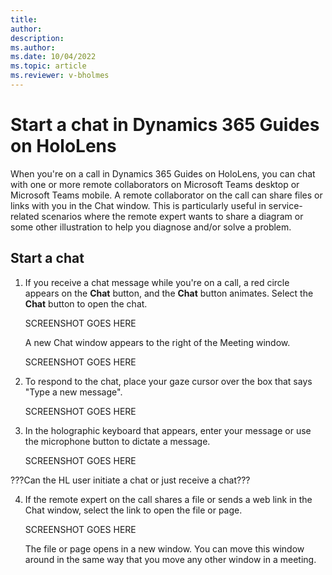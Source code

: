 ```yaml
---
title: 
author: 
description: 
ms.author: 
ms.date: 10/04/2022
ms.topic: article
ms.reviewer: v-bholmes
---
```


# Start a chat in Dynamics 365 Guides on HoloLens 

When you're on a call in Dynamics 365 Guides on HoloLens, you can chat with one or more remote collaborators on Microsoft Teams desktop or Microsoft Teams mobile. A remote collaborator on the call can share files or links with you in the Chat window. This is particularly useful in service-related scenarios where the remote expert wants to share a diagram or some other illustration to help you diagnose and/or solve a problem.

## Start a chat

1. If you receive a chat message while you're on a call, a red circle appears on the **Chat** button, and the **Chat** button animates. Select the **Chat** button to open the chat. 

    SCREENSHOT GOES HERE
    
    A new Chat window appears to the right of the Meeting window.
    
    SCREENSHOT GOES HERE
    
2. To respond to the chat, place your gaze cursor over the box that says "Type a new message". 

    SCREENSHOT GOES HERE
    
3. In the holographic keyboard that appears, enter your message or use the microphone button to dictate a message.

    SCREENSHOT GOES HERE
    
???Can the HL user initiate a chat or just receive a chat???
    
4. If the remote expert on the call shares a file or sends a web link in the Chat window, select the link to open the file or page. 

    SCREENSHOT GOES HERE

   The file or page opens in a new window. You can move this window around in the same way that you move any other window in a meeting. 


